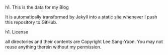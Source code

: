 h1. This is the data for my Blog

It is automatically transformed by Jekyll into a static site whenever I push this repository to GitHub.

h1. License

all directories and their contents are Copyright Lee Sang-Yoon. You may not reuse anything therein without my permission.
